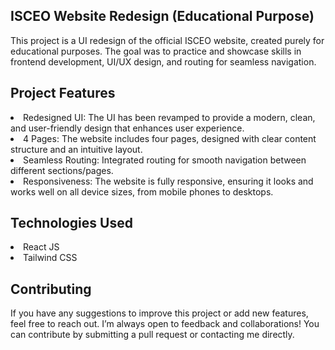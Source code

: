 <h2> ISCEO Website Redesign (Educational Purpose) </h2>
<p>This project is a UI redesign of the official ISCEO website, created purely for educational purposes. The goal was to practice and showcase skills in frontend development, UI/UX design, and routing for seamless navigation.</p> 
<h2>Project Features</h2>
<li>Redesigned UI: The UI has been revamped to provide a modern, clean, and user-friendly design that enhances user experience.</li>
<li>4 Pages: The website includes four pages, designed with clear content structure and an intuitive layout.</li>
<li>Seamless Routing: Integrated routing for smooth navigation between different sections/pages.</li>
<li>Responsiveness: The website is fully responsive, ensuring it looks and works well on all device sizes, from mobile phones to desktops.</li>
<h2>Technologies Used</h2>
<li>React JS</li>
<li>Tailwind CSS</li>
<h2>Contributing</h2> 
<p>If you have any suggestions to improve this project or add new features, feel free to reach out. I’m always open to feedback and collaborations! You can contribute by submitting a pull request or contacting me directly.</p>
